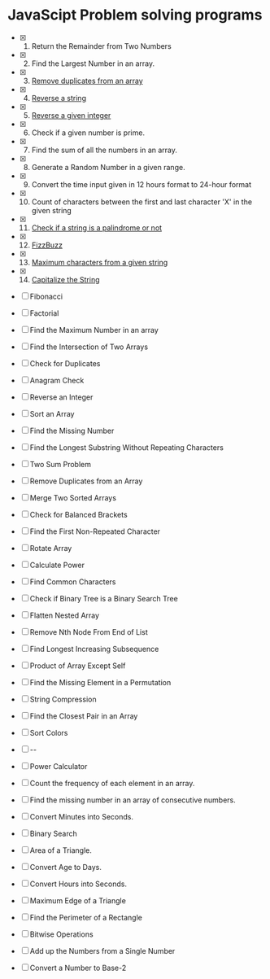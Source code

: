 # JavaScipt Problem solving programs

- [x] 1. Return the Remainder from Two Numbers
- [x] 2. Find the Largest Number in an array.
- [x] 3. [Remove duplicates from an array](https://github.com/ReddyDivya/JavaScipt-problems-programs/blob/main/RemoveDuplicateElements.js)
- [x] 4. [Reverse a string](https://github.com/ReddyDivya/JavaScipt-problems-programs/blob/main/reverseString.js)
- [x] 5. [Reverse a given integer](https://github.com/ReddyDivya/JavaScipt-problems-programs/blob/main/ReverseGivenInteger.js)
- [x] 6. Check if a given number is prime.
- [x] 7. Find the sum of all the numbers in an array.
- [x] 8. Generate a Random Number in a given range.
- [x] 9. Convert the time input given in 12 hours format to 24-hour format
- [x] 10. Count of characters between the first and last character 'X' in the given string
- [x] 11. [Check if a string is a palindrome or not](https://github.com/ReddyDivya/JavaScipt-problems-programs/blob/main/isStringPalindrome.js)
- [x] 12. [FizzBuzz](https://github.com/ReddyDivya/JavaScipt-problems-programs/blob/main/fizzbuzz.js)
- [x] 13. [Maximum characters from a given string](https://github.com/ReddyDivya/JavaScipt-problems-programs/blob/main/maxCharacters.js)
- [x] 14. [Capitalize the String]()
- [ ] Fibonacci
- [ ] Factorial
- [ ] Find the Maximum Number in an array
- [ ] Find the Intersection of Two Arrays
- [ ] Check for Duplicates
- [ ] Anagram Check
- [ ] Reverse an Integer
- [ ] Sort an Array
- [ ] Find the Missing Number
- [ ] Find the Longest Substring Without Repeating Characters
- [ ] Two Sum Problem
- [ ] Remove Duplicates from an Array
- [ ] Merge Two Sorted Arrays
- [ ] Check for Balanced Brackets
- [ ] Find the First Non-Repeated Character
- [ ] Rotate Array
- [ ] Calculate Power
- [ ] Find Common Characters
- [ ] Check if Binary Tree is a Binary Search Tree
- [ ] Flatten Nested Array
- [ ] Remove Nth Node From End of List
- [ ] Find Longest Increasing Subsequence
- [ ] Product of Array Except Self
- [ ] Find the Missing Element in a Permutation
- [ ] String Compression
- [ ] Find the Closest Pair in an Array
- [ ] Sort Colors
- [ ] --
- [ ] Power Calculator
- [ ] Count the frequency of each element in an array.
- [ ] Find the missing number in an array of consecutive numbers.
- [ ] Convert Minutes into Seconds.
- [ ] Binary Search
- [ ] Area of a Triangle.
- [ ] Convert Age to Days.
- [ ] Convert Hours into Seconds.
- [ ] Maximum Edge of a Triangle
- [ ] Find the Perimeter of a Rectangle
- [ ] Bitwise Operations
- [ ] Add up the Numbers from a Single Number
- [ ] Convert a Number to Base-2






